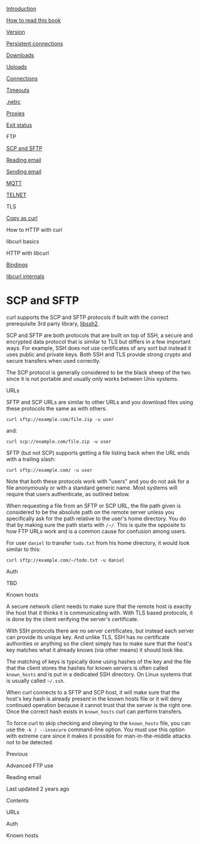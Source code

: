 <a href="../index.html" class="link-a079aa82--primary-53a25e66--logoLink-10d08504"></a>





<a href="../index.html" class="link-a079aa82--primary-53a25e66--logoLink-10d08504"></a>





<a href="../index.html" class="navButton-94f2579c--navButtonClickable-161b88ca"><span class="text-4505230f--UIH300-2063425d--textContentFamily-49a318e1--navButtonLabel-14a4968f">Introduction</span></a>

<a href="../how-to-read.html" class="navButton-94f2579c--navButtonClickable-161b88ca"><span class="text-4505230f--UIH300-2063425d--textContentFamily-49a318e1--navButtonLabel-14a4968f">How to read this book</span></a>







<a href="version.html" class="navButton-94f2579c--pageItemWithChildrenNested-2c5d8183--navButtonClickable-161b88ca"><span class="text-4505230f--UIH300-2063425d--textContentFamily-49a318e1--navButtonLabel-14a4968f">Version</span></a>

<a href="persist.html" class="navButton-94f2579c--pageItemWithChildrenNested-2c5d8183--navButtonClickable-161b88ca"><span class="text-4505230f--UIH300-2063425d--textContentFamily-49a318e1--navButtonLabel-14a4968f">Persistent connections</span></a>

<a href="downloads.html" class="navButton-94f2579c--pageItemWithChildrenNested-2c5d8183--navButtonClickable-161b88ca"><span class="text-4505230f--UIH300-2063425d--textContentFamily-49a318e1--navButtonLabel-14a4968f">Downloads</span></a>

<a href="uploads.html" class="navButton-94f2579c--pageItemWithChildrenNested-2c5d8183--navButtonClickable-161b88ca"><span class="text-4505230f--UIH300-2063425d--textContentFamily-49a318e1--navButtonLabel-14a4968f">Uploads</span></a>

<a href="connections.html" class="navButton-94f2579c--pageItemWithChildrenNested-2c5d8183--navButtonClickable-161b88ca"><span class="text-4505230f--UIH300-2063425d--textContentFamily-49a318e1--navButtonLabel-14a4968f">Connections</span></a>

<a href="timeouts.html" class="navButton-94f2579c--pageItemWithChildrenNested-2c5d8183--navButtonClickable-161b88ca"><span class="text-4505230f--UIH300-2063425d--textContentFamily-49a318e1--navButtonLabel-14a4968f">Timeouts</span></a>

<a href="netrc.html" class="navButton-94f2579c--pageItemWithChildrenNested-2c5d8183--navButtonClickable-161b88ca"><span class="text-4505230f--UIH300-2063425d--textContentFamily-49a318e1--navButtonLabel-14a4968f">.netrc</span></a>

<a href="proxies.html" class="navButton-94f2579c--pageItemWithChildrenNested-2c5d8183--navButtonClickable-161b88ca"><span class="text-4505230f--UIH300-2063425d--textContentFamily-49a318e1--navButtonLabel-14a4968f">Proxies</span></a>

<a href="returns.html" class="navButton-94f2579c--pageItemWithChildrenNested-2c5d8183--navButtonClickable-161b88ca"><span class="text-4505230f--UIH300-2063425d--textContentFamily-49a318e1--navButtonLabel-14a4968f">Exit status</span></a>

<span class="text-4505230f--UIH300-2063425d--textContentFamily-49a318e1--navButtonLabel-14a4968f">FTP</span>

<a href="scpsftp.html" class="navButton-94f2579c--pageItemWithChildrenNested-2c5d8183--navButtonClickable-161b88ca--navButtonOpened-6a88552e"><span class="text-4505230f--UIH300-2063425d--textContentFamily-49a318e1--navButtonLabel-14a4968f">SCP and SFTP</span></a>

<a href="reademail.html" class="navButton-94f2579c--pageItemWithChildrenNested-2c5d8183--navButtonClickable-161b88ca"><span class="text-4505230f--UIH300-2063425d--textContentFamily-49a318e1--navButtonLabel-14a4968f">Reading email</span></a>

<a href="smtp.html" class="navButton-94f2579c--pageItemWithChildrenNested-2c5d8183--navButtonClickable-161b88ca"><span class="text-4505230f--UIH300-2063425d--textContentFamily-49a318e1--navButtonLabel-14a4968f">Sending email</span></a>

<a href="mqtt.html" class="navButton-94f2579c--pageItemWithChildrenNested-2c5d8183--navButtonClickable-161b88ca"><span class="text-4505230f--UIH300-2063425d--textContentFamily-49a318e1--navButtonLabel-14a4968f">MQTT</span></a>

<a href="telnet.html" class="navButton-94f2579c--pageItemWithChildrenNested-2c5d8183--navButtonClickable-161b88ca"><span class="text-4505230f--UIH300-2063425d--textContentFamily-49a318e1--navButtonLabel-14a4968f">TELNET</span></a>

<span class="text-4505230f--UIH300-2063425d--textContentFamily-49a318e1--navButtonLabel-14a4968f">TLS</span>

<a href="copyas.html" class="navButton-94f2579c--pageItemWithChildrenNested-2c5d8183--navButtonClickable-161b88ca"><span class="text-4505230f--UIH300-2063425d--textContentFamily-49a318e1--navButtonLabel-14a4968f">Copy as curl</span></a>

<span class="text-4505230f--UIH300-2063425d--textContentFamily-49a318e1--navButtonLabel-14a4968f">How to HTTP with curl</span>

<span class="text-4505230f--UIH300-2063425d--textContentFamily-49a318e1--navButtonLabel-14a4968f">libcurl basics</span>

<span class="text-4505230f--UIH300-2063425d--textContentFamily-49a318e1--navButtonLabel-14a4968f">HTTP with libcurl</span>

<a href="../bindings.html" class="navButton-94f2579c--navButtonClickable-161b88ca"><span class="text-4505230f--UIH300-2063425d--textContentFamily-49a318e1--navButtonLabel-14a4968f">Bindings</span></a>

<a href="../internals.html" class="navButton-94f2579c--navButtonClickable-161b88ca"><span class="text-4505230f--UIH300-2063425d--textContentFamily-49a318e1--navButtonLabel-14a4968f">libcurl internals</span></a>

<a href="../bookindex.html" class="navButton-94f2579c--navButtonClickable-161b88ca"><span class="text-4505230f--UIH300-2063425d--textContentFamily-49a318e1--navButtonLabel-14a4968f"></span></a>





# <span class="text-4505230f--DisplayH900-bfb998fa--textContentFamily-49a318e1">SCP and SFTP</span>

<span class="text-4505230f--UIH300-2063425d--textUIFamily-5ebd8e40--text-8ee2c8b2"></span>

<span class="text-4505230f--UIH300-2063425d--textUIFamily-5ebd8e40--text-8ee2c8b2"></span>

<span class="text-4505230f--TextH400-3033861f--textContentFamily-49a318e1"><span data-key="028d5d8e00c84fdcb7705586fc6187cb"><span data-offset-key="028d5d8e00c84fdcb7705586fc6187cb:0">curl supports the SCP and SFTP protocols if built with the correct prerequisite 3rd party library, </span></span><a href="https://www.libssh2.org/" class="link-a079aa82--primary-53a25e66--link-faf6c434"><span data-key="25ed6febcd5e46679a6910e0be9c2ba6"><span data-offset-key="25ed6febcd5e46679a6910e0be9c2ba6:0">libssh2</span></span></a><span data-key="305cc93d9a924281b0252127473d08df"><span data-offset-key="305cc93d9a924281b0252127473d08df:0">.</span></span></span>

<span class="text-4505230f--TextH400-3033861f--textContentFamily-49a318e1"><span data-key="918485119c3a4bd5b31a6c93e00adfb5"><span data-offset-key="918485119c3a4bd5b31a6c93e00adfb5:0">SCP and SFTP are both protocols that are built on top of SSH, a secure and encrypted data protocol that is similar to TLS but differs in a few important ways. For example, SSH does not use certificates of any sort but instead it uses public and private keys. Both SSH and TLS provide strong crypto and secure transfers when used correctly.</span></span></span>

<span class="text-4505230f--TextH400-3033861f--textContentFamily-49a318e1"><span data-key="b5646bad078d40df9234258c70663a06"><span data-offset-key="b5646bad078d40df9234258c70663a06:0">The SCP protocol is generally considered to be the black sheep of the two since it is not portable and usually only works between Unix systems.</span></span></span>

<span class="text-4505230f--HeadingH700-04e1a2a3--textContentFamily-49a318e1"><span data-key="86c45b5efefa4be597fbeae654943ab9"><span data-offset-key="86c45b5efefa4be597fbeae654943ab9:0">URLs</span></span></span>

<span class="text-4505230f--TextH400-3033861f--textContentFamily-49a318e1"><span data-key="293e51cea9374791a5b2302307514bcd"><span data-offset-key="293e51cea9374791a5b2302307514bcd:0">SFTP and SCP URLs are similar to other URLs and you download files using these protocols the same as with others:</span></span></span>

    curl sftp://example.com/file.zip -u user

<span class="text-4505230f--TextH400-3033861f--textContentFamily-49a318e1"><span data-key="ef28dc86c84446038316b7585f8ef7af"><span data-offset-key="ef28dc86c84446038316b7585f8ef7af:0">and:</span></span></span>

    curl scp://example.com/file.zip -u user

<span class="text-4505230f--TextH400-3033861f--textContentFamily-49a318e1"><span data-key="8966ba9d6ce7495ea7027ad39510e137"><span data-offset-key="8966ba9d6ce7495ea7027ad39510e137:0">SFTP (but not SCP) supports getting a file listing back when the URL ends with a trailing slash:</span></span></span>

    curl sftp://example.com/ -u user

<span class="text-4505230f--TextH400-3033861f--textContentFamily-49a318e1"><span data-key="ab45708981874f198cd7845600429f62"><span data-offset-key="ab45708981874f198cd7845600429f62:0">Note that both these protocols work with "users" and you do not ask for a file anonymously or with a standard generic name. Most systems will require that users authenticate, as outlined below.</span></span></span>

<span class="text-4505230f--TextH400-3033861f--textContentFamily-49a318e1"><span data-key="cda44a7792744725928f51afbfce69b3"><span data-offset-key="cda44a7792744725928f51afbfce69b3:0">When requesting a file from an SFTP or SCP URL, the file path given is considered to be the absolute path on the remote server unless you specifically ask for the path relative to the user's home directory. You do that by making sure the path starts with </span><span data-offset-key="cda44a7792744725928f51afbfce69b3:1">`/~/`</span><span data-offset-key="cda44a7792744725928f51afbfce69b3:2">. This is quite the opposite to how FTP URLs work and is a common cause for confusion among users.</span></span></span>

<span class="text-4505230f--TextH400-3033861f--textContentFamily-49a318e1"><span data-key="abc9dd6ef7f84310b01eb8c5a2911fd7"><span data-offset-key="abc9dd6ef7f84310b01eb8c5a2911fd7:0">For user </span><span data-offset-key="abc9dd6ef7f84310b01eb8c5a2911fd7:1">`daniel`</span><span data-offset-key="abc9dd6ef7f84310b01eb8c5a2911fd7:2"> to transfer </span><span data-offset-key="abc9dd6ef7f84310b01eb8c5a2911fd7:3">`todo.txt`</span><span data-offset-key="abc9dd6ef7f84310b01eb8c5a2911fd7:4"> from his home directory, it would look similar to this:</span></span></span>

    curl sftp://example.com/~/todo.txt -u daniel

<span class="text-4505230f--HeadingH700-04e1a2a3--textContentFamily-49a318e1"><span data-key="1bb605c77fa34e6eb303f563f1692582"><span data-offset-key="1bb605c77fa34e6eb303f563f1692582:0">Auth</span></span></span>

<span class="text-4505230f--TextH400-3033861f--textContentFamily-49a318e1"><span data-key="2da634ece34445cd9945eaf1104a430d"><span data-offset-key="2da634ece34445cd9945eaf1104a430d:0">TBD</span></span></span>

<span class="text-4505230f--HeadingH700-04e1a2a3--textContentFamily-49a318e1"><span data-key="22914b077b7e40c298cc75bda0239cbd"><span data-offset-key="22914b077b7e40c298cc75bda0239cbd:0">Known hosts</span></span></span>

<span class="text-4505230f--TextH400-3033861f--textContentFamily-49a318e1"><span data-key="4707943528564b8db7757dfc8c176e99"><span data-offset-key="4707943528564b8db7757dfc8c176e99:0">A secure network client needs to make sure that the remote host is exactly the host that it thinks it is communicating with. With TLS based protocols, it is done by the client verifying the server's certificate.</span></span></span>

<span class="text-4505230f--TextH400-3033861f--textContentFamily-49a318e1"><span data-key="02e9e893c0324d07a393ed3668d97ddd"><span data-offset-key="02e9e893c0324d07a393ed3668d97ddd:0">With SSH protocols there are no server certificates, but instead each server can provide its unique key. And unlike TLS, SSH has no certificate authorities or anything so the client simply has to make sure that the host's key matches what it already knows (via other means) it should look like.</span></span></span>

<span class="text-4505230f--TextH400-3033861f--textContentFamily-49a318e1"><span data-key="32f0593186bf4b469421a7511f56cee4"><span data-offset-key="32f0593186bf4b469421a7511f56cee4:0">The matching of keys is typically done using hashes of the key and the file that the client stores the hashes for known servers is often called </span><span data-offset-key="32f0593186bf4b469421a7511f56cee4:1">`known_hosts`</span><span data-offset-key="32f0593186bf4b469421a7511f56cee4:2"> and is put in a dedicated SSH directory. On Linux systems that is usually called </span><span data-offset-key="32f0593186bf4b469421a7511f56cee4:3">`~/.ssh`</span><span data-offset-key="32f0593186bf4b469421a7511f56cee4:4">.</span></span></span>

<span class="text-4505230f--TextH400-3033861f--textContentFamily-49a318e1"><span data-key="3187593b88004eb99d2c3163f5e78f16"><span data-offset-key="3187593b88004eb99d2c3163f5e78f16:0">When curl connects to a SFTP and SCP host, it will make sure that the host's key hash is already present in the known hosts file or it will deny continued operation because it cannot trust that the server is the right one. Once the correct hash exists in </span><span data-offset-key="3187593b88004eb99d2c3163f5e78f16:1">`known_hosts`</span><span data-offset-key="3187593b88004eb99d2c3163f5e78f16:2"> curl can perform transfers.</span></span></span>

<span class="text-4505230f--TextH400-3033861f--textContentFamily-49a318e1"><span data-key="925cd709ffe84305bd96c730214024e0"><span data-offset-key="925cd709ffe84305bd96c730214024e0:0">To force curl to skip checking and obeying to the </span><span data-offset-key="925cd709ffe84305bd96c730214024e0:1">`known_hosts`</span><span data-offset-key="925cd709ffe84305bd96c730214024e0:2"> file, you can use the </span><span data-offset-key="925cd709ffe84305bd96c730214024e0:3">`-k / --insecure`</span><span data-offset-key="925cd709ffe84305bd96c730214024e0:4"> command-line option. You must use this option with extreme care since it makes it possible for man-in-the-middle attacks not to be detected.</span></span></span>

<a href="ftp/advanced.html" class="reset-3c756112--card-6570f064--whiteCard-fff091a4--cardPrevious-56a5e674"></a>

<span class="text-4505230f--TextH200-a3425406--textContentFamily-49a318e1">Previous</span>

<span class="text-4505230f--UIH400-4e41e82a--textContentFamily-49a318e1">Advanced FTP use</span>

<a href="reademail.html" class="reset-3c756112--card-6570f064--whiteCard-fff091a4--cardNext-19241c42"></a>


<span class="text-4505230f--UIH400-4e41e82a--textContentFamily-49a318e1">Reading email</span>



<span class="text-4505230f--TextH200-a3425406--textContentFamily-49a318e1">Last updated 2 years ago</span>



<span class="text-4505230f--InfoH100-1e92e1d1--textContentFamily-49a318e1">Contents</span>

<a href="scpsftp.html#urls" class="reset-3c756112--menuItem-aa02f6ec--menuItemLight-757d5235--menuItemInline-173bdf97--pageTocItem-f4427024"></a>

<span class="text-4505230f--UIH300-2063425d--textContentFamily-49a318e1"><span class="text-4505230f--UIH200-50ead35f--textContentFamily-49a318e1">URLs</span></span>

<a href="scpsftp.html#auth" class="reset-3c756112--menuItem-aa02f6ec--menuItemLight-757d5235--menuItemInline-173bdf97--pageTocItem-f4427024"></a>

<span class="text-4505230f--UIH300-2063425d--textContentFamily-49a318e1"><span class="text-4505230f--UIH200-50ead35f--textContentFamily-49a318e1">Auth</span></span>

<a href="scpsftp.html#known-hosts" class="reset-3c756112--menuItem-aa02f6ec--menuItemLight-757d5235--menuItemInline-173bdf97--pageTocItem-f4427024"></a>

<span class="text-4505230f--UIH300-2063425d--textContentFamily-49a318e1"><span class="text-4505230f--UIH200-50ead35f--textContentFamily-49a318e1">Known hosts</span></span>
